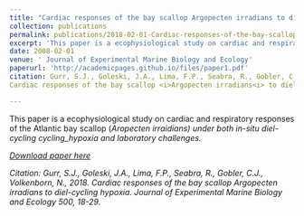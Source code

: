 ```yaml
---
title: "Cardiac responses of the bay scallop Argopecten irradians to diel-cycling hypoxia"
collection: publications
permalink: publications/2018-02-01-Cardiac-responses-of-the-bay-scallop-Argopecten-irradians-to-diel-cycling-hypoxia
excerpt: 'This paper is a ecophysiological study on cardiac and respiratory responses of the Atlantic bay scallop (<i>Aropecten irraidians<i>) under both in-situ diel-cycling cycling_hypoxia and laboratory challenges.'
date: 2008-02-01
venue: ' Journal of Experimental Marine Biology and Ecology'
paperurl: 'http://academicpages.github.io/files/paper1.pdf'
citation: Gurr, S.J., Goleski, J.A., Lima, F.P., Seabra, R., Gobler, C.J., Volkenborn, N., 2018.
Cardiac responses of the bay scallop <i>Argopecten irradians<i> to diel-cycling hypoxia. Journal of Experimental Marine Biology and Ecology. 500, 18-29.

---
```

This paper is a ecophysiological study on cardiac and respiratory responses of the Atlantic bay scallop (<i>Aropecten irraidians<i>) under both in-situ diel-cycling cycling_hypoxia and laboratory challenges.

[Download paper here](http://academicpages.github.io/files/paper1.pdf)

Citation: Gurr, S.J., Goleski, J.A., Lima, F.P., Seabra, R., Gobler, C.J., Volkenborn, N., 2018.
Cardiac responses of the bay scallop Argopecten irradians to diel-cycling hypoxia. <i>Journal of Experimental Marine Biology and Ecology<i> 500, 18-29.
